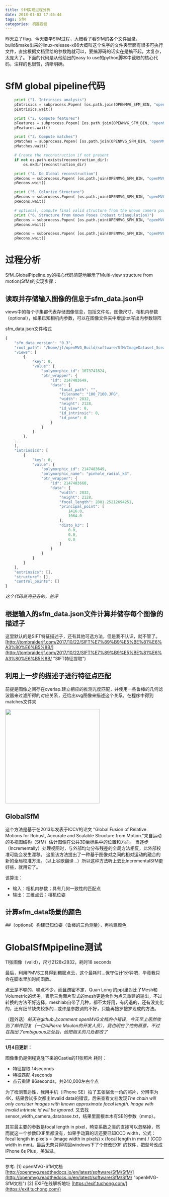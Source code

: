 ```yaml
---
title: SfM实现过程分析
date: 2018-01-03 17:46:44
tags: SfM
categories: 机器视觉
---
```


昨天立了flag，今天要学SfM过程，大概看了看SfM的各个文件目录，build&make出来的linux-release-x86大概叫这个名字的文件夹里面有很多可执行文件，直接根据文档里给的参数跑就可以，要搞源码的话实在是搞不起，太复杂，太庞大了。下面的代码是从他给出的easy to use的python脚本中截取的核心代码，注释的也很赞，清晰明确。

# SfM global pipeline代码

```python
	print ("1. Intrinsics analysis")
	pIntrisics = subprocess.Popen( [os.path.join(OPENMVG_SFM_BIN, "openMVG_main_SfMInit_ImageListing"),  "-i", input_dir, "-o", matches_dir, "-d", camera_file_params] )
	pIntrisics.wait()

	print ("2. Compute features")
	pFeatures = subprocess.Popen( [os.path.join(OPENMVG_SFM_BIN, "openMVG_main_ComputeFeatures"),  "-i", matches_dir+"/sfm_data.json", "-o", matches_dir, "-m", "SIFT"] )
	pFeatures.wait()

	print ("3. Compute matches")
	pMatches = subprocess.Popen( [os.path.join(OPENMVG_SFM_BIN, "openMVG_main_ComputeMatches"),  "-i", matches_dir+"/sfm_data.json", "-o", matches_dir, "-g", "e"] )
	pMatches.wait()

	# Create the reconstruction if not present
	if not os.path.exists(reconstruction_dir):
    	os.mkdir(reconstruction_dir)

	print ("4. Do Global reconstruction")
	pRecons = subprocess.Popen( [os.path.join(OPENMVG_SFM_BIN, "openMVG_main_GlobalSfM"),  "-i", matches_dir+"/sfm_data.json", "-m", matches_dir, "-o", reconstruction_dir] )
	pRecons.wait()

	print ("5. Colorize Structure")
	pRecons = subprocess.Popen( [os.path.join(OPENMVG_SFM_BIN, "openMVG_main_ComputeSfM_DataColor"),  "-i", reconstruction_dir+"/sfm_data.bin", "-o", os.path.join(reconstruction_dir,"colorized.ply")] )
	pRecons.wait()

	# optional, compute final valid structure from the known camera poses
	print ("6. Structure from Known Poses (robust triangulation)")
	pRecons = subprocess.Popen( [os.path.join(OPENMVG_SFM_BIN, "openMVG_main_ComputeStructureFromKnownPoses"),  "-i", reconstruction_dir+"/sfm_data.bin", "-m", matches_dir, "-f", os.path.join(matches_dir, "matches.e.bin"), "-o", os.path.join(reconstruction_dir,"robust.bin")] )
	pRecons.wait()

	pRecons = subprocess.Popen( [os.path.join(OPENMVG_SFM_BIN, "openMVG_main_ComputeSfM_DataColor"),  "-i", reconstruction_dir+"/robust.bin", "-o", os.path.join(reconstruction_dir,"robust_colorized.ply")] )
	pRecons.wait()
```

# 过程分析

SfM_GlobalPipeline.py的核心代码清楚地展示了Multi-view structure from motion(SfM)的实现步骤：


## 读取并存储输入图像的信息于sfm_data.json中

views中的每个子集都代表存储图像信息，包括文件名，图像尺寸，相机内参数（optional），如果已知相机内参数，可以在图像文件夹中增加txt写出内参数矩阵

sfm_data.json文件格式
	
```javascript
{
    "sfm_data_version": "0.3",
    "root_path": "/home/jf/openMVG_Build/software/SfM/ImageDataset_SceauxCastle/images",
    "views": [
        {
            "key": 0,
            "value": {
                "polymorphic_id": 1073741824,
                "ptr_wrapper": {
                    "id": 2147483649,
                    "data": {
                        "local_path": "",
                        "filename": "100_7100.JPG",
                        "width": 2832,
                        "height": 2128,
                        "id_view": 0,
                        "id_intrinsic": 0,
                        "id_pose": 0
                    }
                }
            }
        },
	...
	],
	"intrinsics": [
        {
            "key": 0,
            "value": {
                "polymorphic_id": 2147483649,
                "polymorphic_name": "pinhole_radial_k3",
                "ptr_wrapper": {
                    "id": 2147483660,
                    "data": {
                        "width": 2832,
                        "height": 2128,
                        "focal_length": 2881.25212694251,
                        "principal_point": [
                            1416.0,
                            1064.0
                        ],
                        "disto_k3": [
                            0.0,
                            0.0,
                            0.0
                        ]
                    }
                }
            }
        }
    ],
    "extrinsics": [],
    "structure": [],
    "control_points": []
}
```

*这个代码高亮丑丑的，差评*

## 根据输入的sfm_data.json文件计算并储存每个图像的描述子

这里默认的是SIFT特征描述子，还有其他可选方法，但是我不认识，就不管了。[http://tombraiderjf.com/2017/10/22/SIFT%E7%89%B9%E5%BE%81%E6%A3%80%E6%B5%8B/](http://tombraiderjf.com/2017/10/22/SIFT%E7%89%B9%E5%BE%81%E6%A3%80%E6%B5%8B/ "SIFT特征提取")

## 利用上一步的描述子进行特征点匹配

前提是图像之间存在overlap.建立相应的推测光度匹配，并使用一些鲁棒的几何滤波器来过滤所得的对应关系，还给出svg图像来描述这个关系，在程序中得到matches文件夹

<img src="/img/Free-Converter.com-geometric_matches-22732642.png" width=300>

## GlobalSfM

这个方法是基于在2013年发表于ICCV的论文 “Global Fusion of Relative Motions for Robust, Accurate and Scalable Structure from Motion.”来自运动的多视图结构（SfM）估计图像在公共3D坐标系中的位置和方向。 当逐步（Incrementally）处理视图时，与外部均匀分布残差的全局方法相反，此外部校准可能会发生漂移。 这里该方法提出了一种基于图像对之间的相对运动的融合的新的全局校准方法。（以上谷歌翻译...）所以这种方法听上去比IncrementalSfM更好些，就用它了。

该算法：
-	输入：相机内参数；具有几何一致性的匹配点
-	输出：三维点云；相机位姿
	
##	计算sfm_data场景的颜色

##（optional）构建已知位姿（鲁棒的三角测量），再构建颜色


# GlobalSfMpipeline测试

11张图像（valid），尺寸2128x2832，耗时18 seconds

最后，利用PMVS工具得到稠密点云，这个最耗时...保守估计1分钟吧，毕竟我只会在脚本里加时间函数。

点云是不够的，噪点不少，而且疏密不定，Quan Long 的ppt里对比了Mesh和Volumetric的优劣，表示三角面片形式的mesh更适合作为点云重建的输出，不过转换的方法不好选择，meshlab自带了几种，都不太好用，有闪退的，还有没变化的，还有细节缺失较多的...或许是参数调的不好，只能再搜罗搜罗现成的方法。

（题外话）*前天在github上comment openMVG文档的小错误，今天早上居然收到了邮件回复（一位叫Pierre Moulon的开发人员），我也明白了他的原意，不过在指出了ambiguous之处后，他把相关的几处都改了*

---

**1月4日更新：**

图像集仍是例程克隆下来的Castle的11张照片
耗时：
-	特征提取 14seconds
-	特征匹配 4seconds
-	点云重建 86seconds，共240,000左右个点

为了检测普适性，我用手机（iPhone SE）拍了五张宿舍一角的照片，分辨率为4K，结果尝试多次都出Invalid data的错误，后来查看文档发现*The chain will only consider images with known approximate focal length. Image with invalid intrinsic id will be ignored.* 又去找sensor_width_camera_database.txt，结果里面根本木有SE的参数（mmp）。

其实最主要的参数是focal length in pixel，畸变系数之类的直接可以忽略掉，然而就这一个参数EXIF里都没有，如果手动算的话还要已知CCD width，公式：focal length in pixels = (image width in pixels) x (focal length in mm) / (CCD width in mm)。最后无奈只得切回windows下了个修改EXIF 的软件，把型号改成iPhone 6s Plus，美滋滋。

---


参考:
[1] openMVG-SfM文档 [http://openmvg.readthedocs.io/en/latest/software/SfM/SfM/](http://openmvg.readthedocs.io/en/latest/software/SfM/SfM/ "openMVG-SfM文档")
[2] EXIF在线解析地址 [https://exif.tuchong.com/](https://exif.tuchong.com/)


